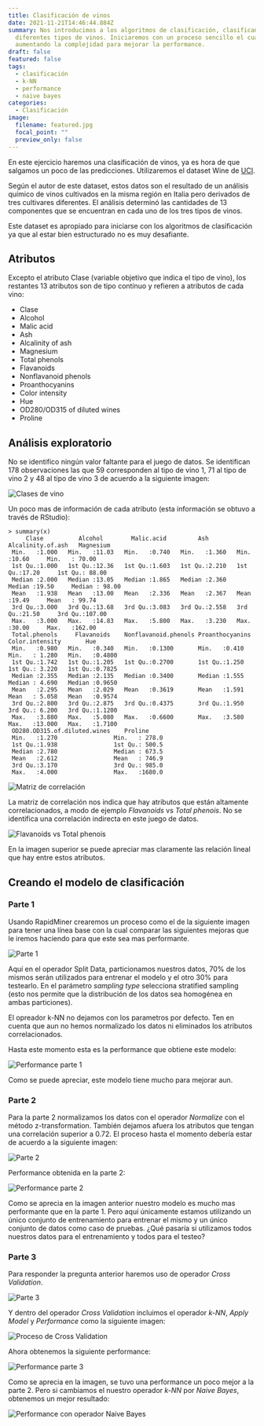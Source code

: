 ```yaml
---
title: Clasificación de vinos
date: 2021-11-21T14:46:44.884Z
summary: Nos introducimos a los algoritmos de clasificación, clasificando
  diferentes tipos de vinos. Iniciaremos con un proceso sencillo el cual ira
  aumentando la complejidad para mejorar la performance.
draft: false
featured: false
tags:
  - clasificación
  - k-NN
  - performance
  - naive bayes
categories:
  - Clasificación
image:
  filename: featured.jpg
  focal_point: ""
  preview_only: false
---
```

En este ejercicio haremos una clasificación de vinos, ya es hora de  que salgamos un poco de las predicciones. Utilizaremos el dataset Wine de [UCI](https://archive.ics.uci.edu/ml/datasets/wine).

Según el autor de este dataset, estos datos son el resultado de un análisis químico de vinos cultivados en la misma región en Italia pero derivados de tres cultivares diferentes. El análisis determinó las cantidades de 13 componentes que se encuentran en cada uno de los tres tipos de vinos. 

Este dataset es apropiado para iniciarse con los algoritmos de clasificación ya que al estar bien estructurado no es muy desafiante. 

## Atributos

Excepto el atributo Clase (variable objetivo que indica el tipo de vino), los restantes 13 atributos son de tipo contínuo y refieren a atributos de cada vino:

* Clase
* Alcohol
* Malic acid
* Ash
* Alcalinity of ash
* Magnesium
* Total phenols
* Flavanoids
* Nonflavanoid phenols
* Proanthocyanins
* Color intensity
* Hue
* OD280/OD315 of diluted wines
* Proline

## Análisis exploratorio

No se identifico ningún valor faltante para el juego de datos. Se identifican 178 observaciones las que 59 corresponden al tipo de vino 1, 71 al tipo de vino 2 y 48 al tipo de vino 3 de acuerdo a la siguiente imagen:

![Clases de vino](clases.png "Clases de vino")

Un poco mas de información de cada atributo (esta información se obtuvo a través de RStudio):

```
> summary(x)
     Clase          Alcohol        Malic.acid         Ash        Alcalinity.of.ash   Magnesium     
 Min.   :1.000   Min.   :11.03   Min.   :0.740   Min.   :1.360   Min.   :10.60     Min.   : 70.00  
 1st Qu.:1.000   1st Qu.:12.36   1st Qu.:1.603   1st Qu.:2.210   1st Qu.:17.20     1st Qu.: 88.00  
 Median :2.000   Median :13.05   Median :1.865   Median :2.360   Median :19.50     Median : 98.00  
 Mean   :1.938   Mean   :13.00   Mean   :2.336   Mean   :2.367   Mean   :19.49     Mean   : 99.74  
 3rd Qu.:3.000   3rd Qu.:13.68   3rd Qu.:3.083   3rd Qu.:2.558   3rd Qu.:21.50     3rd Qu.:107.00  
 Max.   :3.000   Max.   :14.83   Max.   :5.800   Max.   :3.230   Max.   :30.00     Max.   :162.00  
 Total.phenols     Flavanoids    Nonflavanoid.phenols Proanthocyanins Color.intensity       Hue        
 Min.   :0.980   Min.   :0.340   Min.   :0.1300       Min.   :0.410   Min.   : 1.280   Min.   :0.4800  
 1st Qu.:1.742   1st Qu.:1.205   1st Qu.:0.2700       1st Qu.:1.250   1st Qu.: 3.220   1st Qu.:0.7825  
 Median :2.355   Median :2.135   Median :0.3400       Median :1.555   Median : 4.690   Median :0.9650  
 Mean   :2.295   Mean   :2.029   Mean   :0.3619       Mean   :1.591   Mean   : 5.058   Mean   :0.9574  
 3rd Qu.:2.800   3rd Qu.:2.875   3rd Qu.:0.4375       3rd Qu.:1.950   3rd Qu.: 6.200   3rd Qu.:1.1200  
 Max.   :3.880   Max.   :5.080   Max.   :0.6600       Max.   :3.580   Max.   :13.000   Max.   :1.7100  
 OD280.OD315.of.diluted.wines    Proline      
 Min.   :1.270                Min.   : 278.0  
 1st Qu.:1.938                1st Qu.: 500.5  
 Median :2.780                Median : 673.5  
 Mean   :2.612                Mean   : 746.9  
 3rd Qu.:3.170                3rd Qu.: 985.0  
 Max.   :4.000                Max.   :1680.0  
```

![Matriz de correlación](matriz-de-correlacion.png "Matriz de correlación")

La matriz de correlación nos indica que hay atributos que están altamente correlacionados, a modo de ejemplo *Flavanoids* vs *Total phenois*. No se identifica una correlación indirecta en este juego de datos.

![Flavanoids vs Total phenois](correlacionados.png "Flavanoids vs Total phenois")

En la imagen superior se puede apreciar mas claramente las relación lineal que hay entre estos atributos.

## Creando el modelo de clasificación

### Parte 1

Usando RapidMiner crearemos un proceso como el de la siguiente imagen para tener una línea base con la cual comparar las siguientes mejoras que le iremos haciendo para que este sea mas performante.

![Parte 1](parte-1.png "Parte 1")

Aquí en el operador Split Data, particionamos nuestros datos, 70% de los mismos serán utilizados para entrenar el modelo y el otro 30% para testearlo. En el parámetro *sampling type* selecciona stratified sampling (esto nos permite que la distribución de los datos sea homogénea en ambas particiones).

El opreador k-NN no dejamos con los parametros por defecto. Ten en cuenta que aun no hemos normalizado los datos ni eliminados los atributos correlacionados.

Hasta este momento esta es la performance que obtiene este modelo:

![Performance parte 1](performance-parte-1.png "Performance parte 1")

Como se puede apreciar, este modelo tiene mucho para mejorar aun.

### Parte 2

Para la parte 2 normalizamos los datos con el operador *Normalize* con el método z-transformation. También dejamos afuera los atributos que tengan una correlación superior a 0.72. El proceso hasta el momento debería estar de acuerdo a la siguiente imagen:

![Parte 2](parte-2.png "Parte 2")

Performance obtenida en la parte 2:

![Performance parte 2](performance-parte-2.png "Performance parte 2")

Como se aprecia en la imagen anterior nuestro modelo es mucho mas performante que en la parte 1. Pero aquí únicamente estamos utilizando un único conjunto de entrenamiento para entrenar el mismo y un único conjunto de datos como caso de pruebas. ¿Qué pasaría si utilizamos todos nuestros datos para el entrenamiento y todos para el testeo?

### Parte 3

Para responder la pregunta anterior haremos uso de operador *Cross Validation*.

![Parte 3](parte-3.png "Parte 3")

Y dentro del operador *Cross Validation* incluimos el operador *k-NN*, *Apply Model* y *Performance* como la siguiente imagen:

![Proceso de Cross Validation](parte-3-cross-validation.png "Proceso de Cross Validation")

Ahora obtenemos la siguiente performance:

![Performance parte 3](performance-3.png "Performance parte 3")

Como se aprecia en la imagen, se tuvo una performance un poco mejor a la parte 2. Pero si cambiamos el nuestro operador *k-NN* por *Naive Bayes*, obtenemos un mejor resultado:

![Performance con operador Naive Bayes](acuraccy-naive-bayes.png "Performance con operador Naive Bayes")